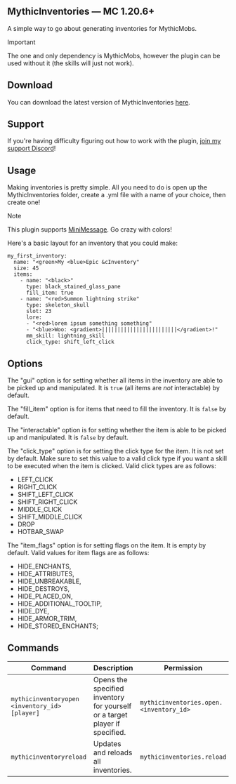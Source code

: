 ## MythicInventories — MC 1.20.6+
A simple way to go about generating inventories for MythicMobs.

> [!IMPORTANT]
> The one and only dependency is MythicMobs, however the plugin can be used without it (the skills will just not work).

## Download
You can download the latest version of MythicInventories [here](https://ci.heypr.dev/job/MythicInventories/).

## Support
If you're having difficulty figuring out how to work with the plugin, [join my support Discord](https://discord.gg/Drgk3CxrtV/)!

## Usage
Making inventories is pretty simple. All you need to do is open up the MythicInventories folder, create a .yml file with a name of your choice, then create one! 
> [!NOTE]
> This plugin supports [MiniMessage](https://github.com/Minevictus/MiniMessage/blob/master/DOCS.md). Go crazy with colors!

Here's a basic layout for an inventory that you could make:
```denizenscript
my_first_inventory:
  name: "<green>My <blue>Epic &cInventory"
  size: 45
  items:
    - name: "<black>"
      type: black_stained_glass_pane
      fill_item: true
    - name: "<red>Summon lightning strike"
      type: skeleton_skull
      slot: 23
      lore:
      - "<red>lorem ipsum something something"
      - "<blue>Woo: <gradient>||||||||||||||||||||||||</gradient>!"
      mm_skill: lightning_skill
      click_type: shift_left_click
```

## Options

The "gui" option is for setting whether all items in the inventory are able to be picked up and manipulated. It is `true` (all items are *not* interactable) by default.

The "fill_item" option is for items that need to fill the inventory. It is `false` by default.

The "interactable" option is for setting whether the item is able to be picked up and manipulated. It is `false` by default.

The "click_type" option is for setting the click type for the item. It is not set by default.
Make sure to set this value to a valid click type if you want a skill to be executed when the item is clicked.
Valid click types are as follows: 
- LEFT_CLICK
- RIGHT_CLICK
- SHIFT_LEFT_CLICK
- SHIFT_RIGHT_CLICK
- MIDDLE_CLICK
- SHIFT_MIDDLE_CLICK
- DROP
- HOTBAR_SWAP

The "item_flags" option is for setting flags on the item. It is empty by default.
Valid values for item flags are as follows:
- HIDE_ENCHANTS,
- HIDE_ATTRIBUTES,
- HIDE_UNBREAKABLE,
- HIDE_DESTROYS,
- HIDE_PLACED_ON,
- HIDE_ADDITIONAL_TOOLTIP,
- HIDE_DYE,
- HIDE_ARMOR_TRIM,
- HIDE_STORED_ENCHANTS;

## Commands
| Command                              | Description                                                                                               | Permission                             | Aliases                                  |
|--------------------------------------|-----------------------------------------------------------------------------------------------------------|----------------------------------------|------------------------------------------|
| `mythicinventoryopen <inventory_id> [player]` | Opens the specified inventory for yourself or a target player if specified.                               | `mythicinventories.open.<inventory_id>` | `mio`, `miopen`, `mythicio`              |
| `mythicinventoryreload`              | Updates and reloads all inventories.                                                                      | `mythicinventories.reload`             | `mir`, `mireload`, `mythicireload`       |
